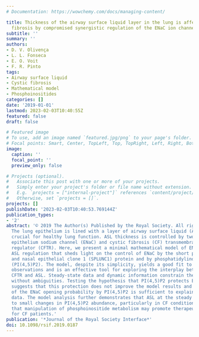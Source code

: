 ```yaml
---
# Documentation: https://wowchemy.com/docs/managing-content/

title: Thickness of the airway surface liquid layer in the lung is affected in cystic
  fibrosis by compromised synergistic regulation of the ENaC ion channel
subtitle: ''
summary: ''
authors:
- D. V. Olivença
- L. L. Fonseca
- E. O. Voit
- F. R. Pinto
tags:
- Airway surface liquid
- Cystic fibrosis
- Mathematical model
- Phosphoinositides
categories: []
date: '2019-01-01'
lastmod: 2023-02-03T10:40:55Z
featured: false
draft: false

# Featured image
# To use, add an image named `featured.jpg/png` to your page's folder.
# Focal points: Smart, Center, TopLeft, Top, TopRight, Left, Right, BottomLeft, Bottom, BottomRight.
image:
  caption: ''
  focal_point: ''
  preview_only: false

# Projects (optional).
#   Associate this post with one or more of your projects.
#   Simply enter your project's folder or file name without extension.
#   E.g. `projects = ["internal-project"]` references `content/project/deep-learning/index.md`.
#   Otherwise, set `projects = []`.
projects: []
publishDate: '2023-02-03T10:40:53.769144Z'
publication_types:
- '2'
abstract: '© 2019 The Author(s) Published by the Royal Society. All rights reserved.
  The lung epithelium is lined with a layer of airway surface liquid (ASL) that is
  crucial for healthy lung function. ASL thickness is controlled by two ion channels:
  epithelium sodium channel (ENaC) and cystic fibrosis (CF) transmembrane conductance
  regulator (CFTR). Here, we present a minimal mathematical model of ENaC, CFTR and
  ASL regulation that sheds light on the control of ENaC by the short palate lung
  and nasal epithelial clone 1 (SPLUNC1) protein and by phosphatidylinositol 4,5-biphosphate
  (PI(4,5)P2). The model, despite its simplicity, yields a good fit to experimental
  observations and is an effective tool for exploring the interplay between ENaC,
  CFTR and ASL. Steady-state data and dynamic information constrain the model’s parameters
  without ambiguities. Testing the hypothesis that PI(4,5)P2 protects ENaC from ubiquitination
  suggests that this protection does not improve the model results and that the control
  of the ENaC opening probability by PI(4,5)P2 is sufficient to explain all available
  data. The model analysis further demonstrates that ASL at the steady state is sensitive
  to small changes in PI(4,5)P2 abundance, particularly in CF conditions, which suggests
  that manipulation of phosphoinositide metabolism may promote therapeutic benefits
  for CF patients.'
publication: '*Journal of the Royal Society Interface*'
doi: 10.1098/rsif.2019.0187
---
```

